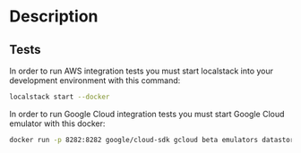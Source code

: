 # Description

## Tests

In order to run AWS integration tests you must start localstack into your development environment with this command:

```sh
localstack start --docker
```

In order to run Google Cloud integration tests you must start Google Cloud emulator with this docker: 

```sh
docker run -p 8282:8282 google/cloud-sdk gcloud beta emulators datastore start --no-store-on-disk --project=test --host-port 0.0.0.0:8282
```